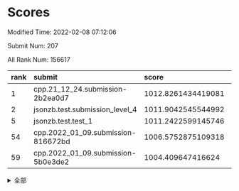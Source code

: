 # Scores

Modified Time: 2022-02-08 07:12:06

Submit Num: 207

All Rank Num: 156617

| rank |               submit               |       score        |       sigma        | pk_num |
| :--- | :--------------------------------- | :----------------- | :----------------- | :----- |
| 1    | cpp.21_12_24.submission-2b2ea0d7   | 1012.8261434419081 | 0.8363818033621354 | 3024   |
| 2    | jsonzb.test.submission_level_4     | 1011.9042545544992 | 0.7843915304051502 | 3024   |
| 5    | jsonzb.test.test_1                 | 1011.2422599145746 | 0.7639445891453146 | 3029   |
| 54   | cpp.2022_01_09.submission-816672bd | 1006.5752875109318 | 0.7284135719290553 | 3031   |
| 59   | cpp.2022_01_09.submission-5b0e3de2 | 1004.409647416624  | 0.7333573325987242 | 3023   |


<details>
<summary>全部</summary>

| rank |                 submit                 |       score        |       sigma        | pk_num |
| :--- | :------------------------------------- | :----------------- | :----------------- | :----- |
| 1    | cpp.21_12_24.submission-2b2ea0d7       | 1012.8261434419081 | 0.8363818033621354 | 3024   |
| 2    | jsonzb.test.submission_level_4         | 1011.9042545544992 | 0.7843915304051502 | 3024   |
| 3    | gobigger.level_3.submission_level_3_18 | 1011.8441053586788 | 0.7993725783260222 | 3025   |
| 4    | gobigger.level_3.submission_level_3_23 | 1011.3506122386653 | 0.7795377832153372 | 3027   |
| 5    | jsonzb.test.test_1                     | 1011.2422599145746 | 0.7639445891453146 | 3029   |
| 6    | gobigger.level_3.submission_level_3_20 | 1011.2397655756537 | 0.7647441824229111 | 3025   |
| 7    | gobigger.level_3.submission_level_3_33 | 1011.0982994149405 | 0.7634173601297557 | 3029   |
| 8    | gobigger.level_3.submission_level_3_35 | 1010.9769029544435 | 0.7572122093379099 | 3029   |
| 9    | gobigger.level_3.submission_level_3_30 | 1010.8001331086555 | 0.792236921577662  | 3024   |
| 10   | gobigger.level_3.submission_level_3_48 | 1010.7784213955841 | 0.7592030915185384 | 3027   |
| 11   | gobigger.level_3.submission_level_3_26 | 1010.7470429675417 | 0.7608601116105015 | 3026   |
| 12   | gobigger.level_3.submission_level_3_11 | 1010.6694592300473 | 0.7533786869286655 | 3027   |
| 13   | gobigger.level_3.submission_level_3_40 | 1010.6397068852666 | 0.7443192784599187 | 3031   |
| 14   | gobigger.level_3.submission_level_3_6  | 1010.6245851759554 | 0.7535116336552846 | 3029   |
| 15   | gobigger.level_3.submission_level_3_49 | 1010.5039361323713 | 0.7634997232519701 | 3023   |
| 16   | gobigger.level_3.submission_level_3_4  | 1010.4045543699784 | 0.7639933400152131 | 3025   |
| 17   | gobigger.level_3.submission_level_3_3  | 1010.37553230275   | 0.7727037622605507 | 3026   |
| 18   | gobigger.level_3.submission_level_3_24 | 1010.3328542689779 | 0.7796216949403197 | 3027   |
| 19   | gobigger.level_3.submission_level_3_37 | 1010.2284618728114 | 0.7570285634210904 | 3024   |
| 20   | gobigger.level_3.submission_level_3_31 | 1010.2260222947432 | 0.751165949655071  | 3027   |
| 21   | gobigger.level_3.submission_level_3_47 | 1010.2239111818411 | 0.757629892487988  | 3028   |
| 22   | gobigger.level_3.submission_level_3_28 | 1010.1987993788927 | 0.7709084689450744 | 3028   |
| 23   | gobigger.level_3.submission_level_3_12 | 1010.1919211425776 | 0.7501592698794453 | 3024   |
| 24   | gobigger.level_3.submission_level_3_2  | 1010.1436549549329 | 0.7622694413842943 | 3030   |
| 25   | gobigger.level_3.submission_level_3_16 | 1010.0378457164921 | 0.7611705044492726 | 3024   |
| 26   | gobigger.level_3.submission_level_3_39 | 1010.0374546369404 | 0.7660068708755768 | 3028   |
| 27   | gobigger.level_3.submission_level_3_10 | 1010.0081850387006 | 0.7418092996807835 | 3030   |
| 28   | gobigger.level_3.submission_level_3_29 | 1009.9923033969044 | 0.7682173846595385 | 3021   |
| 29   | gobigger.level_3.submission_level_3_46 | 1009.911853757526  | 0.7672227730305476 | 3029   |
| 30   | gobigger.level_3.submission_level_3_22 | 1009.8126416580576 | 0.7474323324376563 | 3025   |
| 31   | gobigger.level_3.submission_level_3_0  | 1009.7880624257812 | 0.7784097771481338 | 3029   |
| 32   | gobigger.level_3.submission_level_3_7  | 1009.7640441034715 | 0.7616592663416694 | 3033   |
| 33   | gobigger.level_3.submission_level_3_27 | 1009.6317628879195 | 0.7435543865733074 | 3021   |
| 34   | gobigger.level_3.submission_level_3_8  | 1009.6022605161397 | 0.777077843301329  | 3026   |
| 35   | gobigger.level_3.submission_level_3_9  | 1009.504765381669  | 0.7598679557631964 | 3024   |
| 36   | gobigger.level_3.submission_level_3_38 | 1009.4930913637778 | 0.7589340599045684 | 3027   |
| 37   | gobigger.level_3.submission_level_3_13 | 1009.4006347460052 | 0.7438173636796728 | 3026   |
| 38   | gobigger.level_3.submission_level_3_14 | 1009.3781393372892 | 0.7550697151176254 | 3026   |
| 39   | gobigger.level_3.submission_level_3_25 | 1009.3755146249152 | 0.772489565584812  | 3029   |
| 40   | gobigger.level_3.submission_level_3_42 | 1009.3648648516028 | 0.75699968685932   | 3027   |
| 41   | gobigger.level_3.submission_level_3_19 | 1009.3122483346266 | 0.7592660764071667 | 3025   |
| 42   | gobigger.level_3.submission_level_3_15 | 1009.3035954449962 | 0.7564009519442099 | 3027   |
| 43   | gobigger.level_3.submission_level_3_5  | 1009.2387845395411 | 0.7391049434573271 | 3028   |
| 44   | gobigger.level_3.submission_level_3_36 | 1009.2115022737981 | 0.7529959340253609 | 3025   |
| 45   | gobigger.level_3.submission_level_3_41 | 1009.1869654071039 | 0.7499814772587501 | 3028   |
| 46   | gobigger.level_3.submission_level_3_43 | 1009.1760772100688 | 0.757396472021922  | 3027   |
| 47   | gobigger.level_3.submission_level_3_44 | 1009.1447042047756 | 0.7463365707702335 | 3032   |
| 48   | gobigger.level_3.submission_level_3_34 | 1009.0703150741152 | 0.7346774934237497 | 3030   |
| 49   | gobigger.level_3.submission_level_3_32 | 1009.0354214226195 | 0.7694757569633293 | 3021   |
| 50   | gobigger.level_3.submission_level_3_17 | 1009.0169143888306 | 0.7621171007359921 | 3026   |
| 51   | gobigger.level_3.submission_level_3_1  | 1008.9072813610991 | 0.7754655038795167 | 3021   |
| 52   | gobigger.level_3.submission_level_3_45 | 1008.0132439548549 | 0.7407143549688202 | 3027   |
| 53   | gobigger.level_3.submission_level_3_21 | 1006.8122746903906 | 0.7132114180259935 | 3028   |
| 54   | cpp.2022_01_09.submission-816672bd     | 1006.5752875109318 | 0.7284135719290553 | 3031   |
| 55   | gobigger.level_1.submission_level_1_22 | 1005.3813293700256 | 0.7207819501555386 | 3026   |
| 56   | gobigger.level_1.submission_level_1_30 | 1004.5927511971921 | 0.7292145919077647 | 3022   |
| 57   | gobigger.level_1.submission_level_1_2  | 1004.4292835402172 | 0.730072192977173  | 3029   |
| 58   | gobigger.level_1.submission_level_1_35 | 1004.4154112309186 | 0.7240409395149208 | 3024   |
| 59   | cpp.2022_01_09.submission-5b0e3de2     | 1004.409647416624  | 0.7333573325987242 | 3023   |
| 60   | gobigger.level_1.submission_level_1_37 | 1004.3771525071206 | 0.7202254835988439 | 3034   |
| 61   | gobigger.level_1.submission_level_1_25 | 1004.3471381665231 | 0.717660257895274  | 3025   |
| 62   | gobigger.level_1.submission_level_1_47 | 1004.3113008351372 | 0.7231755529701369 | 3024   |
| 63   | gobigger.level_1.submission_level_1_29 | 1004.3049970250008 | 0.7317059921256117 | 3026   |
| 64   | gobigger.level_1.submission_level_1_42 | 1004.1105575904525 | 0.7192365482395296 | 3027   |
| 65   | gobigger.level_1.submission_level_1_13 | 1004.0644625500651 | 0.7014051005447373 | 3029   |
| 66   | gobigger.level_1.submission_level_1_24 | 1004.0516618820512 | 0.7239271754078747 | 3027   |
| 67   | gobigger.level_1.submission_level_1_33 | 1003.8188700486564 | 0.7219954754283762 | 3024   |
| 68   | gobigger.level_1.submission_level_1_6  | 1003.7453696797453 | 0.7142889593864502 | 3030   |
| 69   | gobigger.level_1.submission_level_1_8  | 1003.6582412598917 | 0.7196030527202663 | 3021   |
| 70   | gobigger.level_1.submission_level_1_43 | 1003.6226165423384 | 0.7191320922993593 | 3025   |
| 71   | gobigger.level_1.submission_level_1_19 | 1003.6087534898948 | 0.7214257795495705 | 3030   |
| 72   | gobigger.level_1.submission_level_1_20 | 1003.6048267258066 | 0.7168285304173508 | 3031   |
| 73   | gobigger.level_1.submission_level_1_4  | 1003.5963844517146 | 0.7248189269598252 | 3031   |
| 74   | gobigger.level_1.submission_level_1_39 | 1003.5915443776147 | 0.7065502751469022 | 3025   |
| 75   | gobigger.level_1.submission_level_1_28 | 1003.5780695442033 | 0.7304310299568503 | 3027   |
| 76   | gobigger.level_1.submission_level_1_31 | 1003.5431037681514 | 0.7044364368974556 | 3028   |
| 77   | gobigger.level_1.submission_level_1_5  | 1003.4534460753113 | 0.7173043872803753 | 3022   |
| 78   | gobigger.level_1.submission_level_1_0  | 1003.3954975007618 | 0.7047822965631374 | 3028   |
| 79   | gobigger.level_1.submission_level_1_23 | 1003.3626106021192 | 0.7147403474179167 | 3024   |
| 80   | gobigger.level_1.submission_level_1_18 | 1003.3441101321517 | 0.719939587199661  | 3025   |
| 81   | gobigger.level_1.submission_level_1_49 | 1003.3254232965367 | 0.7130646135144785 | 3024   |
| 82   | gobigger.level_1.submission_level_1_26 | 1003.321171813882  | 0.7178138399552716 | 3020   |
| 83   | gobigger.level_1.submission_level_1_40 | 1003.2965936037915 | 0.7176719661663487 | 3027   |
| 84   | gobigger.level_1.submission_level_1_12 | 1003.2951415351538 | 0.7140613957105125 | 3028   |
| 85   | gobigger.level_1.submission_level_1_34 | 1003.2122011895226 | 0.7145316636482161 | 3029   |
| 86   | gobigger.level_1.submission_level_1_41 | 1003.181546309782  | 0.707976215086267  | 3029   |
| 87   | gobigger.level_1.submission_level_1_15 | 1003.1663470296751 | 0.7117419458673525 | 3028   |
| 88   | gobigger.level_1.submission_level_1_10 | 1003.1574148003276 | 0.7063043041527645 | 3024   |
| 89   | gobigger.level_1.submission_level_1_16 | 1003.134052010773  | 0.7171145099981112 | 3031   |
| 90   | gobigger.level_1.submission_level_1_17 | 1003.1230008488035 | 0.7188985645707087 | 3024   |
| 91   | gobigger.level_1.submission_level_1_48 | 1003.1125267184975 | 0.7093667154718826 | 3032   |
| 92   | gobigger.level_1.submission_level_1_1  | 1003.0787533973556 | 0.7067864632745161 | 3027   |
| 93   | gobigger.level_1.submission_level_1_9  | 1003.0498163473018 | 0.7216189351859266 | 3030   |
| 94   | gobigger.level_1.submission_level_1_7  | 1002.9602050845017 | 0.7192124125376191 | 3028   |
| 95   | gobigger.level_1.submission_level_1_14 | 1002.7182621749179 | 0.7057213190693314 | 3020   |
| 96   | gobigger.level_1.submission_level_1_32 | 1002.6141091656599 | 0.7169587127008622 | 3027   |
| 97   | gobigger.level_1.submission_level_1_3  | 1002.4956081251611 | 0.7124047255095847 | 3028   |
| 98   | gobigger.level_1.submission_level_1_44 | 1002.4877098320102 | 0.7106900224324122 | 3028   |
| 99   | gobigger.level_1.submission_level_1_27 | 1002.4336666750811 | 0.7113856389092501 | 3023   |
| 100  | gobigger.level_1.submission_level_1_11 | 1002.3516445805641 | 0.7120795033190989 | 3026   |
| 101  | gobigger.level_1.submission_level_1_45 | 1002.1295241330046 | 0.7068049188548802 | 3026   |
| 102  | gobigger.level_1.submission_level_1_21 | 1002.0864265743189 | 0.7077899010345807 | 3027   |
| 103  | gobigger.level_1.submission_level_1_38 | 1002.0741635485307 | 0.7073476142877883 | 3023   |
| 104  | gobigger.level_1.submission_level_1_46 | 1001.4143350431469 | 0.7065969283320788 | 3030   |
| 105  | gobigger.level_1.submission_level_1_36 | 1001.0398313386557 | 0.7118196638576544 | 3023   |
| 106  | gobigger.random.submission_random_29   | 997.2133444565951  | 0.7074823365491928 | 3031   |
| 107  | gobigger.random.submission_random_41   | 997.1971101626738  | 0.7142022825475536 | 3022   |
| 108  | gobigger.random.submission_random_38   | 997.0094702779477  | 0.7153775674878475 | 3031   |
| 109  | gobigger.random.submission_random_48   | 996.8202314606716  | 0.7202819948366781 | 3025   |
| 110  | gobigger.random.submission_random_21   | 996.6563092437987  | 0.7108856911664678 | 3026   |
| 111  | gobigger.random.submission_random_44   | 996.6092585301866  | 0.7104866769347263 | 3030   |
| 112  | gobigger.random.submission_random_26   | 996.5284865743556  | 0.6896898140973302 | 3031   |
| 113  | gobigger.random.submission_random_1    | 996.4833106114422  | 0.7082950360354258 | 3025   |
| 114  | gobigger.random.submission_random_10   | 996.4493336540742  | 0.7114076243058077 | 3028   |
| 115  | gobigger.random.submission_random_12   | 996.4485872792932  | 0.7114460953759157 | 3024   |
| 116  | gobigger.random.submission_random_43   | 996.4431543520168  | 0.7100258250219148 | 3028   |
| 117  | gobigger.random.submission_random_22   | 996.4372322582336  | 0.7149502269501102 | 3025   |
| 118  | gobigger.random.submission_random_34   | 996.4042518018599  | 0.7070361585686237 | 3024   |
| 119  | gobigger.random.submission_random_19   | 996.3750701379838  | 0.7168595258152869 | 3026   |
| 120  | gobigger.random.submission_random_13   | 996.3625418913958  | 0.7153092944254851 | 3031   |
| 121  | gobigger.random.submission_random_32   | 996.2927871159617  | 0.7157653086062854 | 3024   |
| 122  | gobigger.random.submission_random_20   | 996.2908162992619  | 0.7110209614992705 | 3029   |
| 123  | gobigger.random.submission_random_42   | 996.2016800311812  | 0.7047685577489028 | 3025   |
| 124  | gobigger.random.submission_random_35   | 996.1412885595529  | 0.7099868214307148 | 3025   |
| 125  | gobigger.random.submission_random_40   | 996.1276290041583  | 0.7317619698186234 | 3028   |
| 126  | gobigger.random.submission_random_46   | 996.1002634497778  | 0.708118266623132  | 3022   |
| 127  | gobigger.random.submission_random_25   | 996.0852072214606  | 0.7069129825843076 | 3025   |
| 128  | gobigger.random.submission_random_28   | 996.0750479064639  | 0.7035010723965449 | 3026   |
| 129  | gobigger.random.submission_random_45   | 996.0548893212418  | 0.7153958652062503 | 3027   |
| 130  | gobigger.random.submission_random_11   | 996.0152929361805  | 0.701124370762498  | 3026   |
| 131  | gobigger.random.submission_random_15   | 995.9987447952309  | 0.7190236330500611 | 3028   |
| 132  | gobigger.random.submission_random_2    | 995.9780529837465  | 0.7201209846944248 | 3027   |
| 133  | gobigger.random.submission_random_39   | 995.9240609750609  | 0.7221848159834301 | 3032   |
| 134  | gobigger.random.submission_random_14   | 995.8306959877277  | 0.7097043954238805 | 3026   |
| 135  | gobigger.random.submission_random_18   | 995.7197229213955  | 0.7240369937352783 | 3033   |
| 136  | gobigger.random.submission_random_4    | 995.6978503232681  | 0.7062523797708014 | 3019   |
| 137  | gobigger.random.submission_random_24   | 995.6031175298307  | 0.7036647258359124 | 3028   |
| 138  | gobigger.random.submission_random_3    | 995.5862364195623  | 0.7301851756877117 | 3025   |
| 139  | gobigger.random.submission_random_16   | 995.5799704018087  | 0.715847518335347  | 3024   |
| 140  | gobigger.random.submission_random_6    | 995.5674047642469  | 0.7004233016613027 | 3026   |
| 141  | gobigger.random.submission_random_30   | 995.4551339220332  | 0.7113261314330965 | 3022   |
| 142  | gobigger.random.submission_random_9    | 995.4164247727124  | 0.7111815761604222 | 3020   |
| 143  | gobigger.random.submission_random_8    | 995.3825191317269  | 0.6992066271545376 | 3025   |
| 144  | gobigger.random.submission_random_23   | 995.3782118123498  | 0.7214330283511377 | 3022   |
| 145  | gobigger.random.submission_random_31   | 995.2556218141883  | 0.7217661734059523 | 3022   |
| 146  | gobigger.random.submission_random_17   | 995.2407232472136  | 0.7167792389963717 | 3031   |
| 147  | gobigger.random.submission_random_49   | 994.9889867086814  | 0.7229521410030263 | 3026   |
| 148  | gobigger.random.submission_random_47   | 994.9758676818275  | 0.711237307251442  | 3028   |
| 149  | gobigger.random.submission_random_7    | 994.9028390383731  | 0.7261703693100147 | 3028   |
| 150  | gobigger.random.submission_random_37   | 994.8767016837144  | 0.7129339999938331 | 3026   |
| 151  | gobigger.random.submission_random_33   | 994.8760194151018  | 0.7100729581852266 | 3027   |
| 152  | gobigger.random.submission_random_0    | 994.8239089999701  | 0.7267345972649908 | 3032   |
| 153  | gobigger.random.submission_random_27   | 994.7081588511234  | 0.7160485932996836 | 3024   |
| 154  | gobigger.level_2.submission_level_2_30 | 994.6964290764924  | 0.728696845505686  | 3024   |
| 155  | gobigger.random.submission_random_5    | 994.6488272774421  | 0.7084801551239057 | 3027   |
| 156  | gobigger.random.submission_random_36   | 994.5746657689838  | 0.7248050157937204 | 3029   |
| 157  | gobigger.level_2.submission_level_2_12 | 994.0433398323859  | 0.7406927737518437 | 3025   |
| 158  | gobigger.level_2.submission_level_2_42 | 994.0420522153872  | 0.7349019970603053 | 3026   |
| 159  | gobigger.level_2.submission_level_2_18 | 993.6906343684465  | 0.7375507460506268 | 3030   |
| 160  | gobigger.level_2.submission_level_2_24 | 993.2222764198482  | 0.7430053123160548 | 3030   |
| 161  | gobigger.level_2.submission_level_2_10 | 992.9712670503235  | 0.7363673648811339 | 3021   |
| 162  | gobigger.level_2.submission_level_2_46 | 992.8182873171322  | 0.7339212547977377 | 3028   |
| 163  | gobigger.level_2.submission_level_2_44 | 992.7929135501506  | 0.7265542778271008 | 3028   |
| 164  | gobigger.level_2.submission_level_2_1  | 992.7375620548877  | 0.7448759267905622 | 3023   |
| 165  | gobigger.level_2.submission_level_2_5  | 992.7152685298202  | 0.7353528442393126 | 3023   |
| 166  | gobigger.level_2.submission_level_2_49 | 992.6803982695288  | 0.7312777835670974 | 3029   |
| 167  | gobigger.level_2.submission_level_2_40 | 992.6635523952815  | 0.7503179280688026 | 3029   |
| 168  | gobigger.level_2.submission_level_2_11 | 992.5655173033963  | 0.7404797033180117 | 3025   |
| 169  | gobigger.level_2.submission_level_2_0  | 992.5196385139033  | 0.7454801285295922 | 3025   |
| 170  | gobigger.level_2.submission_level_2_20 | 992.4904222934092  | 0.7632517183092549 | 3022   |
| 171  | gobigger.level_2.submission_level_2_37 | 992.4828215369197  | 0.7549180089681125 | 3019   |
| 172  | gobigger.level_2.submission_level_2_33 | 992.4756348715754  | 0.7414912268523977 | 3027   |
| 173  | gobigger.level_2.submission_level_2_29 | 992.4688093338077  | 0.7404434372608352 | 3026   |
| 174  | gobigger.level_2.submission_level_2_32 | 992.4235541858538  | 0.7378433440270223 | 3023   |
| 175  | gobigger.level_2.submission_level_2_8  | 992.4225294662065  | 0.7399685296527868 | 3026   |
| 176  | gobigger.level_2.submission_level_2_7  | 992.3797145063425  | 0.7406762003912728 | 3030   |
| 177  | gobigger.level_2.submission_level_2_16 | 992.30021351082    | 0.735901108164367  | 3023   |
| 178  | gobigger.level_2.submission_level_2_43 | 992.2326632355366  | 0.7377898131748819 | 3027   |
| 179  | gobigger.level_2.submission_level_2_47 | 992.2211193280363  | 0.7534474884054542 | 3024   |
| 180  | gobigger.level_2.submission_level_2_31 | 992.0698595262157  | 0.7328889541737782 | 3027   |
| 181  | gobigger.level_2.submission_level_2_26 | 992.0693990186123  | 0.737147877223888  | 3023   |
| 182  | gobigger.level_2.submission_level_2_17 | 992.0391592954423  | 0.7501427151282688 | 3025   |
| 183  | gobigger.level_2.submission_level_2_14 | 992.01516401898    | 0.7297985059754245 | 3028   |
| 184  | gobigger.level_2.submission_level_2_27 | 991.9901821411254  | 0.7647160687534292 | 3027   |
| 185  | gobigger.level_2.submission_level_2_19 | 991.8943272240376  | 0.7474824411737088 | 3024   |
| 186  | gobigger.level_2.submission_level_2_38 | 991.7939331203809  | 0.7344541456122695 | 3023   |
| 187  | gobigger.level_2.submission_level_2_39 | 991.7621586254892  | 0.7533102695291587 | 3026   |
| 188  | gobigger.level_2.submission_level_2_9  | 991.6842434517382  | 0.7447127956794266 | 3034   |
| 189  | gobigger.level_2.submission_level_2_3  | 991.6799027137835  | 0.7362177545807924 | 3031   |
| 190  | gobigger.level_2.submission_level_2_35 | 991.6776538453018  | 0.7575554604846795 | 3024   |
| 191  | gobigger.level_2.submission_level_2_45 | 991.6420755254144  | 0.7442676772873292 | 3026   |
| 192  | gobigger.level_2.submission_level_2_23 | 991.5896256129247  | 0.7390785484641126 | 3027   |
| 193  | gobigger.level_2.submission_level_2_13 | 991.575703563489   | 0.7508050030028569 | 3024   |
| 194  | gobigger.level_2.submission_level_2_34 | 991.5474099142726  | 0.7503996997078243 | 3027   |
| 195  | gobigger.level_2.submission_level_2_22 | 991.533893296654   | 0.7332361935601719 | 3026   |
| 196  | gobigger.level_2.submission_level_2_6  | 991.3761905227606  | 0.7528381926549784 | 3029   |
| 197  | gobigger.level_2.submission_level_2_4  | 991.3314019836051  | 0.7482343032221379 | 3029   |
| 198  | gobigger.level_2.submission_level_2_28 | 991.2720995610764  | 0.750282551232629  | 3031   |
| 199  | gobigger.level_2.submission_level_2_36 | 991.2402282445773  | 0.7426432044203146 | 3023   |
| 200  | gobigger.level_2.submission_level_2_21 | 990.9710319267854  | 0.7437021848016719 | 3028   |
| 201  | gobigger.level_2.submission_level_2_48 | 990.9043453244043  | 0.7538532356742663 | 3030   |
| 202  | gobigger.level_2.submission_level_2_41 | 990.8549398020741  | 0.7783559271845427 | 3024   |
| 203  | gobigger.level_2.submission_level_2_2  | 990.5079600052813  | 0.7530825199718886 | 3025   |
| 204  | gobigger.level_2.submission_level_2_25 | 990.3698607244589  | 0.7862605172911677 | 3029   |
| 205  | gobigger.level_2.submission_level_2_15 | 989.9082103090068  | 0.7637978093018575 | 3023   |
| 206  | gobigger.none.submission_none_0        | 975.6077358025387  | 1.4342546176283546 | 3030   |
| 207  | gobigger.none.submission_none_1        | 973.8126010084096  | 1.6492184944047195 | 3026   |

</details>